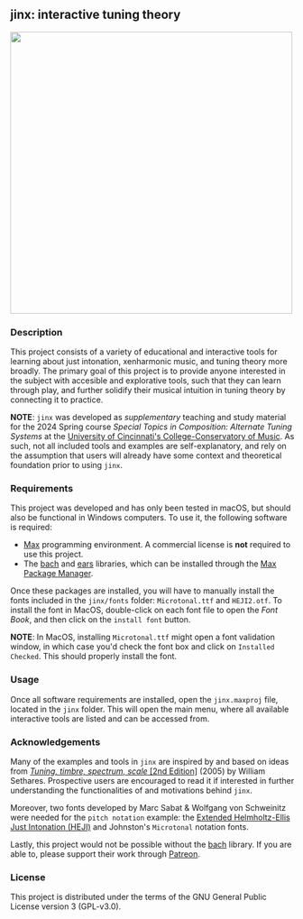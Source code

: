 ## jinx: interactive tuning theory

<img  src="https://d2cqospqxtt8fw.cloudfront.net/personal-website/media/images/jinx.jpg" height="500"/>

### Description

This project consists of a variety of educational and interactive tools for learning about just intonation, xenharmonic music, and tuning theory more broadly. The primary goal of this project is to provide anyone interested in the subject with accesible and explorative tools, such that they can learn through play, and further solidify their musical intuition in tuning theory by connecting it to practice.

**NOTE**: `jinx` was developed as *supplementary* teaching and study material for the 2024 Spring course _Special Topics in Composition: Alternate Tuning Systems_ at the [University of Cincinnati's College-Conservatory of Music](https://ccm.uc.edu/). As such, not all included tools and examples are self-explanatory, and rely on the assumption that users will already have some context and theoretical foundation prior to using `jinx`.

### Requirements

This project was developed and has only been tested in macOS, but should also be functional in Windows computers. To use it, the following software is required:
- [Max](https://cycling74.com/products/max) programming environment. A commercial license is **not** required to use this project.
- The [bach](https://bachproject.net) and [ears](https://www.bachproject.net/ears/) libraries, which can be installed through the [Max Package Manager](https://docs.cycling74.com/max8/vignettes/package_manager).

Once these packages are installed, you will have to manually install the fonts included in the `jinx/fonts` folder: `Microtonal.ttf` and `HEJI2.otf`. To install the font in MacOS, double-click on each font file to open the _Font Book_, and then click on the `install font` button.

**NOTE**: In MacOS, installing `Microtonal.ttf` might open a font validation window, in which case you'd check the font box and click on `Installed Checked`. This should properly install the font.


### Usage
Once all software requirements are installed, open the `jinx.maxproj` file, located in the `jinx` folder. This will open the main menu, where all available interactive tools are listed and can be accessed from.

### Acknowledgements
Many of the examples and tools in `jinx` are inspired by and based on ideas from [*Tuning, timbre, spectrum, scale* [2nd Edition]](https://link.springer.com/book/10.1007/b138848) (2005) by William Sethares. Prospective users are encouraged to read it if interested in further understanding the functionalities of and motivations behind `jinx`.

Moreover, two fonts developed by Marc Sabat & Wolfgang von Schweinitz were needed for the `pitch notation` example: the [Extended Helmholtz-Ellis Just Intonation (HEJI)](https://marsbat.space/pdfs/notation.pdf) and Johnston's `Microtonal` notation fonts.

Lastly, this project would not be possible without the [bach](https://bachproject.net) library. If you are able to, please support their work through [Patreon](https://www.patreon.com/bachproject/).

### License
This project is distributed under the terms of the GNU General Public License version 3 (GPL-v3.0).